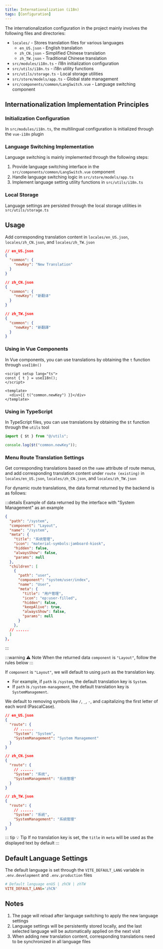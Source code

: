 ```yaml
---
title: Internationalization (i18n)
tags: [Configuration]
---
```


<!-- ::: warning 🚧 Under Construction

Hey, friend! This page is still under construction and temporarily unavailable. But don't worry, we're working overtime to get it ready for you soon!

In the meantime, you can check out other exciting content:

- [Component Encapsulation](/en/components/form-pro)
- [Development Settings](/en/dev/editor)

Thank you for your patience! ✨

::: -->

The internationalization configuration in the project mainly involves the following files and directories:

- `locales/` - Stores translation files for various languages
  - `en_US.json` - English translation
  - `zh_CN.json` - Simplified Chinese translation
  - `zh_TW.json` - Traditional Chinese translation
- `src/modules/i18n.ts` - i18n initialization configuration
- `src/utils/i18n.ts` - i18n utility functions
- `src/utils/storage.ts` - Local storage utilities
- `src/store/models/app.ts` - Global state management
- `src/components/common/LangSwitch.vue` - Language switching component

## Internationalization Implementation Principles

### Initialization Configuration

In `src/modules/i18n.ts`, the multilingual configuration is initialized through the `vue-i18n` plugin

### Language Switching Implementation

Language switching is mainly implemented through the following steps:

1. Provide language switching interface in the `src/components/common/LangSwitch.vue` component
2. Handle language switching logic in `src/store/models/app.ts`
3. Implement language setting utility functions in `src/utils/i18n.ts`

### Local Storage

Language settings are persisted through the local storage utilities in `src/utils/storage.ts`

## Usage

Add corresponding translation content in `locales/en_US.json`, `locales/zh_CN.json`, and `locales/zh_TW.json`

```json
// en_US.json
{
  "common": {
    "newKey": "New Translation"
  }
}

// zh_CN.json
{
  "common": {
    "newKey": "新翻译"
  }
}

// zh_TW.json
{
  "common": {
    "newKey": "新翻譯"
  }
}
```

### Using in Vue Components

In Vue components, you can use translations by obtaining the `t` function through `useI18n()`

```vue
<script setup lang="ts">
const { t } = useI18n();
</script>

<template>
  <div>{{ t("common.newKey") }}</div>
</template>
```

### Using in TypeScript

In TypeScript files, you can use translations by obtaining the `$t` function through the `utils` tool

```ts
import { $t } from "@/utils";

console.log($t("common.newKey"));
```

### Menu Route Translation Settings

Get corresponding translations based on the `name` attribute of route menus, and add corresponding translation content under `route (existing)` in `locales/en_US.json`, `locales/zh_CN.json`, and `locales/zh_TW.json`

For dynamic route translations, the data format returned by the backend is as follows:

:::details Example of data returned by the interface with "System Management" as an example

```json
{
  "path": "/system",
  "component": "Layout",
  "name": "/system",
  "meta": {
    "title": "系统管理",
    "icon": "material-symbols:jamboard-kiosk",
    "hidden": false,
    "alwaysShow": false,
    "params": null
  },
  "children": [
    {
      "path": "user",
      "component": "system/user/index",
      "name": "User",
      "meta": {
        "title": "用户管理",
        "icon": "ep:user-filled",
        "hidden": false,
        "keepAlive": true,
        "alwaysShow": false,
        "params": null
      }
    },
  // ......
  ]
},
```

:::

:::warning ⚠️ Note
When the returned data `component` is `"Layout"`, follow the rules below
:::

If `component` is `"Layout"`, we will default to using `path` as the translation key.

- For example, if `path` is `/system`, the default translation key is `System`.
- If `path` is `/system-management`, the default translation key is `SystemManagement`.

We default to removing symbols like `/`, `_`, `-`, and capitalizing the first letter of each word (PascalCase).

```json
// en_US.json
{
  "route": {
    // ......
    "System": "System",
    "SystemManagement": "System Management"
  }
}

// zh_CN.json
{
  "route": {
    // ......
    "System": "系统",
    "SystemManagement": "系统管理"
  }
}

// zh_TW.json
{
  "route": {
    // ......
    "System": "系統",
    "SystemManagement": "系統管理"
  }
}
```

::: tip 💡 Tip
If no translation key is set, the `title` in `meta` will be used as the displayed text by default
:::

## Default Language Settings

The default language is set through the `VITE_DEFAULT_LANG` variable in `.env.development` and `.env.production` files

```ini [.env]
# Default language enUS | zhCN | zhTW
VITE_DEFAULT_LANG='zhCN'
```

## Notes

1. The page will reload after language switching to apply the new language settings
2. Language settings will be persistently stored locally, and the last selected language will be automatically applied on the next visit
3. When adding new translation content, corresponding translations need to be synchronized in all language files
